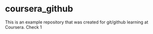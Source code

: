 # coursera_github
This is an example repository that was created for git/github learning at Coursera.
Check 1
